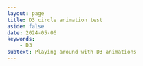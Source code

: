 ```yaml
---
layout: page
title: D3 circle animation test
aside: false
date: 2024-05-06
keywords:
    - D3
subtext: Playing around with D3 animations
---
```



<script setup>
import CircleAnim from "/components/graphs/circleAnimationLoop.vue";
</script>

<FigureTitle/>
<D3PlotContainer>
<CircleAnim/>
</D3PlotContainer>
